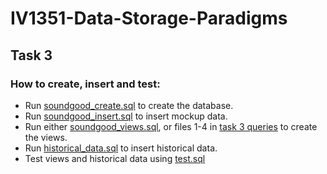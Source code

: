 # IV1351-Data-Storage-Paradigms

## Task 3

### How to create, insert and test:

- Run [soundgood_create.sql](Task%203/database%20creation/1.soundgood_create.sql) to create the database.
- Run [soundgood_insert.sql](Task%203/database%20creation/2.soundgood_insert.sql) to insert mockup data.
- Run either [soundgood_views.sql](Task%203/database%20creation/3.soundgood_views.sql), or files 1-4 in [task 3 queries](Task%203/task%203%20queries/) to create the views.
- Run [historical_data.sql](Task%203/task%203%20queries/5.historical_data.sql) to insert historical data.
- Test views and historical data using [test.sql](Task%203/task%203%20queries/test.sql)